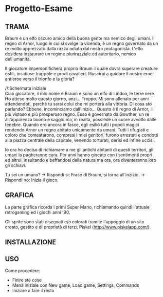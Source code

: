 # Progetto-Esame

<b><h2>TRAMA</h2></b>

Braum è un elfo oscuro amico della buona gente ma nemico degli umani.
Il regno di Arnor, luogo in cui si svolge la vicenda, è un regno governato da un re molto apprezzato dalla razza odiata dal nostro protagonista.
L'elfo desidera instaurare un regime plurirazziale ed autoritario, nemico dell'umanità.

Il giocatore impersonificherà proprio Braum il quale dovrà superare creature ostili, insidiose trappole e prodi cavalieri.
Riuscirai a guidare il nostro eroe-antieroe verso il trionfo e la gloria?

//:Schermata iniziale <br>
Ciao giocatore, il mio nome è Braum e sono un elfo di Lindon, le terre nere.
Ho atteso molto questo giorno, anzi... Troppo.
Mi sono allenato per anni attendendoti, perché tu sarai colui che mi porterà alla vittoria.
Di cosa sto parlando? Ebbene, incominciamo dall'inizio...
Questo è il regno di Arnor, il più vistoso e più prosperoso regno.
Esso è governato da Gowther, un re all'apparenza buono e saggio ma, in realtà, possiede un cuore avvolto dalle tenebre.
Quando ero ancora in fasce, egli esiliò tutti i popoli magici rendendo Arnor un regno abitato unicamente da umani.
Tutti i rifugiati e coloro che contestarono, compresi i miei genitori, furono arrestati e condotti alla piazza centrale della capitale, venendo torturati, derisi ed infine uccisi.

Io ora ho deciso di richiamare a me gli antichi abitanti di questi territori, gli umani la pagheranno cara.
Per anni hanno giocato con i sentimenti propri ed altrui, insultando e beffandosi della natura ma ora, ora diventeranno loro gli schiavi.

Tu sei un umano?
-> Rispondi si: Frase di Braum, si torna all'inzizio.
-> Rispondi no: Inizia il gioco.

<b><h2>GRAFICA</h2></b>

La parte grafica ricorda i primi Super Mario, richiamando quindi l'attuale retrogaming ed i giochi anni '90.

Gli sprite sono stati disegnati e/o colorati tramite l'appoggio di un sito creato, gestito e di proprietà di terzi, Piskel (http://www.piskelapp.com/).

<b><h2>INSTALLAZIONE</h2></b>

<b><h2>USO</h2></b>




Come procedere:

- Finire ste cose
- Menà iniziale con New game, Load game, Settings, Commands
- Iniziare a fare il resto
